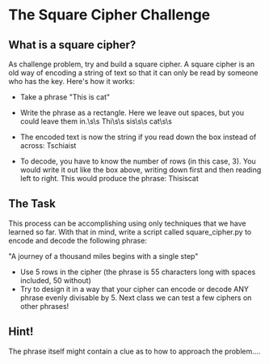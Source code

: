 # The Square Cipher Challenge

## What is a square cipher?
As challenge problem, try and build a square cipher. A square cipher is an old way of encoding a string of text so that it can only be read by someone who has the key. Here's how it works:

* Take a phrase
"This is cat"

* Write the phrase as a rectangle. Here we leave out spaces, but you could leave them in.\s\s
Thi\s\s
sis\s\s
cat\s\s

* The encoded text is now the string if you read down the box instead of across:
Tschiaist

* To decode, you have to know the number of rows (in this case, 3). You would write it out like the box above, writing down first and then reading left to right. This would produce the phrase:
Thisiscat

## The Task
This process can be accomplishing using only techniques that we have learned so far. With that in mind, write a script called square_cipher.py to encode and decode the following phrase:

"A journey of a thousand miles begins with a single step"

* Use 5 rows in the cipher (the phrase is 55 characters long with spaces included, 50 without)
* Try to design it in a way that your cipher can encode or decode ANY phrase evenly divisable by 5. Next class we can test a few ciphers on other phrases!

## Hint!
The phrase itself might contain a clue as to how to approach the problem....
